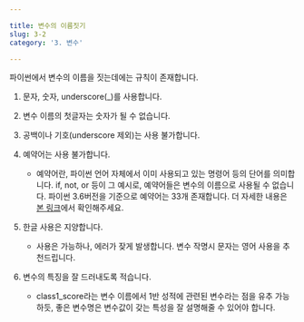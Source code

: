 ```yaml
---

title: 변수의 이름짓기
slug: 3-2
category: '3. 변수'

---
```


파이썬에서 변수의 이름을 짓는데에는 규칙이 존재합니다.

1.  문자, 숫자, underscore(_)를 사용합니다.
    
2.  변수 이름의 첫글자는 숫자가 될 수 없습니다.
    
3.  공백이나 기호(underscore 제외)는 사용 불가합니다.
    
4.  예약어는 사용 불가합니다.
    
    -   예약어란, 파이썬 언어 자체에서 이미 사용되고 있는 명령어 등의 단어를 의미합니다. if, not, or 등이 그 예시로, 예약어들은 변수의 이름으로 사용될 수 없습니다. 파이썬 3.6버전을 기준으로 예약어는 33개 존재합니다. 더 자세한 내용은 [본 링크](https://realpython.com/lessons/reserved-keywords/)에서 확인해주세요.
        
5.  한글 사용은 지양합니다.
    
    -   사용은 가능하나, 에러가 잦게 발생합니다. 변수 작명시 문자는 영어 사용을 추천드립니다.
        
6.  변수의 특징을 잘 드러내도록 적습니다.
    
    -   class1_score라는 변수 이름에서 1반 성적에 관련된 변수라는 점을 유추 가능하듯, 좋은 변수명은 변수값이 갖는 특성을 잘 설명해줄 수 있어야 합니다.
